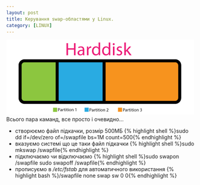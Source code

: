 ```yaml
---
layout: post
title: Керування swap-областями у Linux.
category: [LINUX]
---
```

![swap-partitions logo](/media/swap-partitions.png?style=head)  
Всього пара каманд, все просто і очевидно...<!--more-->

- створюємо файл підкачки, розмір 500МБ
    {% highlight shell %}sudo dd if=/dev/zero of=/swapfile bs=1M count=500{% endhighlight %}
- вказуємо системі що це таки файл підкачки
    {% highlight shell %}sudo mkswap /swapfile{% endhighlight %}
- підключаємо чи відключаємо
    {% highlight shell %}sudo swapon /swapfile
sudo swapoff /swapfile{% endhighlight %}
- прописуємо в */etc/fstab* для автоматичного використання
  {% highlight bash %}/swapfile none swap sw 0 0{% endhighlight %}
